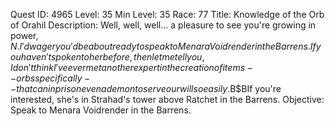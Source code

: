 Quest ID: 4965
Level: 35
Min Level: 35
Race: 77
Title: Knowledge of the Orb of Orahil
Description: Well, well, well... a pleasure to see you're growing in power, $N. I'd wager you'd be about ready to speak to Menara Voidrender in the Barrens. If you haven't spoken to her before, then let me tell you, I don't think I've ever met another expert in the creation of items--orbs specifically--that can inprison even a demon to serve our will so easily.$B$BIf you're interested, she's in Strahad's tower above Ratchet in the Barrens.
Objective: Speak to Menara Voidrender in the Barrens.
